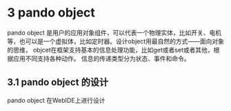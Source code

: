 # 3 pando object    
pando object 是用户的应用对象组件，可以代表一个物理实体，比如开关、电机等，也可以是一个虚拟体，比如定时器。设计object用最自然的方式——面向对象的思维，
objcet在框架支持基本的信息处理功能，比如get或者set或者其他，根据应用不同支持各种动作。
信息的传递类型分为状态、事件和命令。  

## 3.1 pando object 的设计  
pando object 在WebIDE上进行设计 




